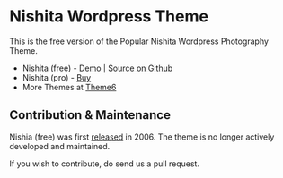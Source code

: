 # Nishita Wordpress Theme

This is the free version of the Popular Nishita Wordpress Photography Theme.

* Nishita (free) - [Demo](http://demo-wp.theme6.com/nishita/) | [Source on Github](https://github.com/theme6/nishita-free)
* Nishita (pro) - [Buy](http://theme6.com/nishita/)
* More Themes at [Theme6](http://theme6.com/)

## Contribution & Maintenance

Nishia (free) was first [released](http://brajeshwar.com/2006/nishita-photo-blog-theme/) in 2006.
The theme is no longer actively developed and maintained.

If you wish to contribute, do send us a pull request.